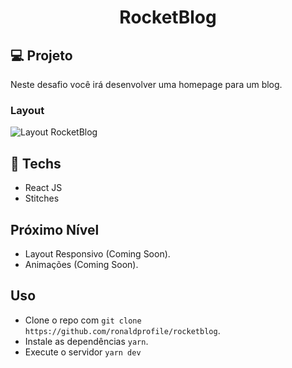 <h1 align="center"> RocketBlog </h1>

## 💻 Projeto

Neste desafio você irá desenvolver uma homepage para um blog.

### Layout

<img src="https://ik.imagekit.io/gczsuhmv3/theblog_7jSRqvCW3.png?ik-sdk-version=javascript-1.4.3&updatedAt=1645800107797" alt="Layout RocketBlog" />

## 🚀 Techs

- React JS
- Stitches

## Próximo Nível

- Layout Responsivo (Coming Soon).
- Animações (Coming Soon).

## Uso

- Clone o repo com `git clone https://github.com/ronaldprofile/rocketblog`.
- Instale as dependências `yarn`.
- Execute o servidor `yarn dev`
